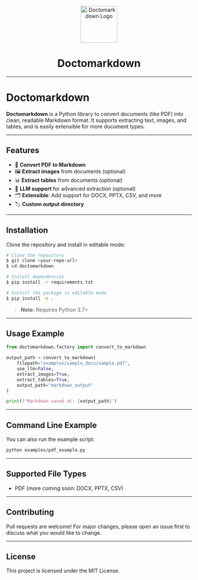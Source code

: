 <!-- Logo and Title -->
<p align="center">
  <img src="https://img.icons8.com/ios-filled/100/000000/markdown.png" alt="Doctomarkdown Logo" width="100"/>
</p>

<h1 align="center">Doctomarkdown</h1>

---

# Doctomarkdown

**Doctomarkdown** is a Python library to convert documents (like PDF) into clean, readable Markdown format. It supports extracting text, images, and tables, and is easily extensible for more document types.

---

## Features

- 📄 **Convert PDF to Markdown**
- 🖼️ **Extract images** from documents (optional)
- 📊 **Extract tables** from documents (optional)
- 🤖 **LLM support** for advanced extraction (optional)
- 🗂️ **Extensible**: Add support for DOCX, PPTX, CSV, and more
- 🏷️ **Custom output directory**

---

## Installation

Clone the repository and install in editable mode:

```bash
# Clone the repository
$ git clone <your-repo-url>
$ cd doctomarkdown

# Install dependencies
$ pip install -r requirements.txt

# Install the package in editable mode
$ pip install -e .
```

> **Note:** Requires Python 3.7+

---

## Usage Example

```python
from doctomarkdown.factory import convert_to_markdown

output_path = convert_to_markdown(
    filepath="examples/sample_docs/sample.pdf",
    use_llm=False,
    extract_images=True,
    extract_tables=True,
    output_path="markdown_output"
)

print(f"Markdown saved at: {output_path}")
```

---

## Command Line Example

You can also run the example script:

```bash
python examples/pdf_example.py
```

---

## Supported File Types

- PDF (more coming soon: DOCX, PPTX, CSV)

---

## Contributing

Pull requests are welcome! For major changes, please open an issue first to discuss what you would like to change.

---

## License

This project is licensed under the MIT License.